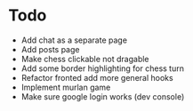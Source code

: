 # Todo

* Add chat as a separate page
* Add posts page
* Make chess clickable not dragable
* Add some border highlighting for chess turn
* Refactor fronted add more general hooks
* Implement murlan game
* Make sure google login works (dev console)
